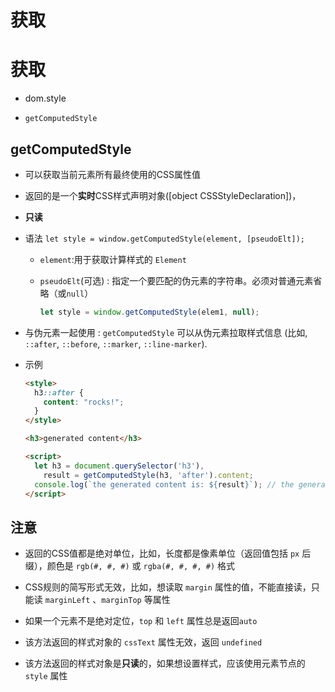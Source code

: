 # 获取

# 获取

- dom.style

- `getComputedStyle`

## getComputedStyle

- 可以获取当前元素所有最终使用的CSS属性值

- 返回的是一个**实时**CSS样式声明对象(\[object CSSStyleDeclaration])，

- **只读**

- 语法 `let style = window.getComputedStyle(element, [pseudoElt]);`

  - `element`:用于获取计算样式的 `Element`

  - `pseudoElt`(可选) : 指定一个要匹配的伪元素的字符串。必须对普通元素省略（或`null`）

    ```js
    let style = window.getComputedStyle(elem1, null);
    ```

- 与伪元素一起使用 : `getComputedStyle` 可以从伪元素拉取样式信息 (比如, `::after`, `::before`, `::marker`, `::line-marker`).

- 示例

    ```html
    <style>
      h3::after {
        content: "rocks!";
      }
    </style>

    <h3>generated content</h3>

    <script>
      let h3 = document.querySelector('h3'),
        result = getComputedStyle(h3, 'after').content;
      console.log(`the generated content is: ${result}`); // the generated content is: "rocks!"
    </script>
    ```

## 注意

- 返回的CSS值都是绝对单位，比如，长度都是像素单位（返回值包括 `px` 后缀），颜色是 `rgb(#, #, #)` 或 `rgba(#, #, #, #)` 格式

- CSS规则的简写形式无效，比如，想读取 `margin` 属性的值，不能直接读，只能读 `marginLeft` 、`marginTop` 等属性

- 如果一个元素不是绝对定位，`top` 和 `left` 属性总是返回`auto`

- 该方法返回的样式对象的 `cssText` 属性无效，返回 `undefined`

- 该方法返回的样式对象是**只读**的，如果想设置样式，应该使用元素节点的 `style` 属性
